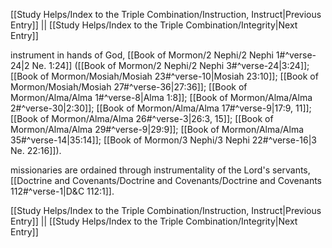 [[Study Helps/Index to the Triple Combination/Instruction, Instruct|Previous Entry]]  ||  [[Study Helps/Index to the Triple Combination/Integrity|Next Entry]]

 instrument in hands of God, [[Book of Mormon/2 Nephi/2 Nephi 1#^verse-24|2 Ne. 1:24]] ([[Book of Mormon/2 Nephi/2 Nephi 3#^verse-24|3:24]]; [[Book of Mormon/Mosiah/Mosiah 23#^verse-10|Mosiah 23:10]]; [[Book of Mormon/Mosiah/Mosiah 27#^verse-36|27:36]]; [[Book of Mormon/Alma/Alma 1#^verse-8|Alma 1:8]]; [[Book of Mormon/Alma/Alma 2#^verse-30|2:30]]; [[Book of Mormon/Alma/Alma 17#^verse-9|17:9, 11]]; [[Book of Mormon/Alma/Alma 26#^verse-3|26:3, 15]]; [[Book of Mormon/Alma/Alma 29#^verse-9|29:9]]; [[Book of Mormon/Alma/Alma 35#^verse-14|35:14]]; [[Book of Mormon/3 Nephi/3 Nephi 22#^verse-16|3 Ne. 22:16]]).

 missionaries are ordained through instrumentality of the Lord's servants, [[Doctrine and Covenants/Doctrine and Covenants/Doctrine and Covenants 112#^verse-1|D&C 112:1]].

[[Study Helps/Index to the Triple Combination/Instruction, Instruct|Previous Entry]]  ||  [[Study Helps/Index to the Triple Combination/Integrity|Next Entry]]